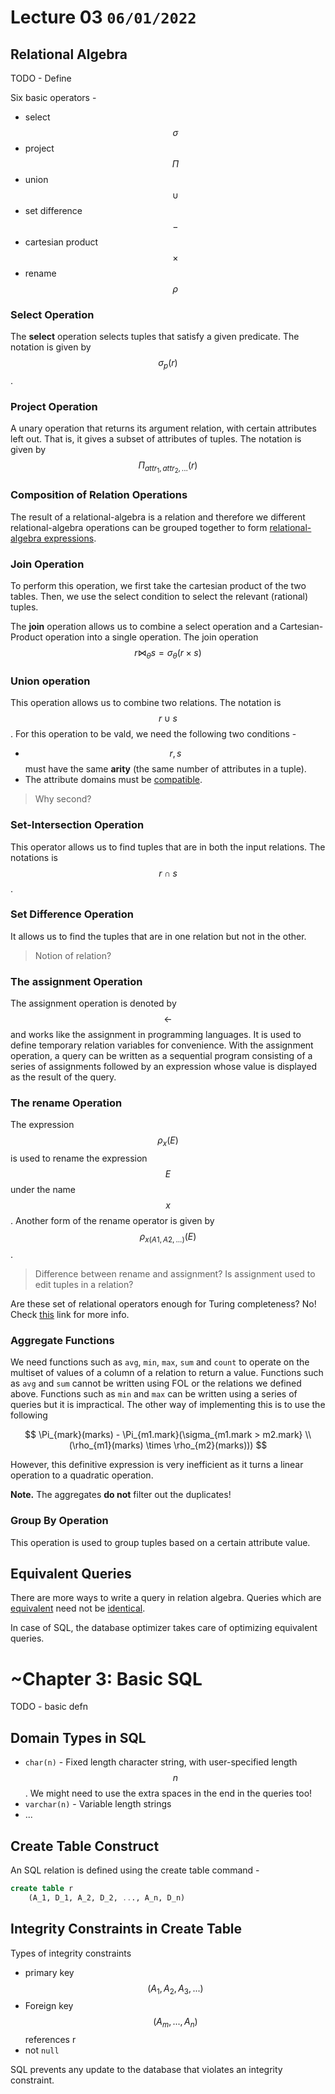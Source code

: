 # Lecture 03 `06/01/2022`

## Relational Algebra

TODO - Define

Six basic operators -

- select $$\sigma$$
- project $$\Pi$$
- union $$\cup$$
- set difference $$-$$
- cartesian product $$\times$$
- rename $$\rho$$

### Select Operation

The **select** operation selects tuples that satisfy a given predicate. The notation is given by $$\sigma_p(r)$$.

### Project Operation

A unary operation that returns its argument relation, with certain attributes left out. That is, it gives a subset of attributes of tuples. The notation is given by $$\Pi_{attr_1, attr_2, ...}(r)$$

### Composition of Relation Operations

The result of a relational-algebra is a relation and therefore  we different relational-algebra operations can be grouped together to form <u>relational-algebra expressions</u>.

### Join Operation

To perform this operation, we first take the cartesian product of the two tables. Then, we use the select condition to select the relevant (rational) tuples. 

The **join** operation allows us to combine a select operation and a Cartesian-Product operation into a single operation. The join operation $$r \bowtie_\theta s = \sigma_\theta (r \times s)$$ 

### Union operation

This operation allows us to combine two relations. The notation is $$ r \cup s$$. For this operation to be vald, we need the following two conditions -

- $$r, s$$ must have the same **arity** (the same number of attributes in a tuple).
- The attribute domains must be <u>compatible</u>. 

> Why second?

### Set-Intersection Operation

This operator allows us to find tuples that are in both the input relations. The notations is $$r \cap s$$.

### Set Difference Operation

It allows us to find the tuples that are in one relation but not in the other.

> Notion of relation?

### The assignment Operation

The assignment operation is denoted by $$\leftarrow$$ and works like the assignment in programming languages. It is used to define temporary relation variables for convenience. With the assignment operation, a query can be written as a sequential program consisting of a series of assignments followed by an expression whose value is displayed as the result of the query.

### The rename Operation

The expression $$\rho_x(E)$$ is used to rename the expression $$E$$ under the name $$x$$. Another form of the rename operator is given by $$\rho_{x(A1, A2, ...)}(E)$$.

> Difference between rename and assignment? Is assignment used to edit tuples in a relation?

Are these set of relational operators enough for Turing completeness? No! Check [this](https://www.quora.com/Turing-Completeness/Why-is-relational-algebra-not-Turing-complete#:~:text=Relational%20algebra%20clearly%20doesn't,analysis%20such%20as%20query%20optimizers.) link for more info.

### Aggregate Functions

We need functions such as `avg`, `min`, `max`, `sum` and `count` to operate on the multiset of values of a column of a relation to return a value. Functions such as `avg` and `sum` cannot be written using FOL or the relations we defined above. Functions such as `min` and `max` can be written using a series of queries but it is impractical. The other way of implementing this is to use the following

<div style='text-align:center;'>


$$
\Pi_{mark}(marks) - \Pi_{m1.mark}(\sigma_{m1.mark > m2.mark} \\ 
(\rho_{m1}(marks) \times \rho_{m2}(marks)))
$$
</div>However, this definitive expression is very inefficient as it turns a linear operation to a quadratic operation.

**Note.** The aggregates **do not** filter out the duplicates!

### Group By Operation

This operation is used to group tuples based on a certain attribute value. 

## Equivalent Queries

There are more ways to write a query in relation algebra. Queries which are <u>equivalent</u> need not be <u>identical</u>.

In case of SQL, the database optimizer takes care of optimizing equivalent queries.

# ~Chapter 3: Basic SQL

TODO - basic defn

## Domain Types in SQL

- `char(n)` - Fixed length character string, with user-specified length $$n$$. We might need to use the extra spaces in the end in the queries too!
- `varchar(n)` - Variable length strings
- ...

##  Create Table Construct

An SQL relation is defined using the create table command - 

```sql
create table r
	(A_1, D_1, A_2, D_2, ..., A_n, D_n)
```

## Integrity Constraints in Create Table

Types of integrity constraints

- primary key $$(A_1, A_2, A_3, ...)$$
- Foreign key $$(A_m, ..., A_n)$$ references r
- not `null`

SQL prevents any update to the database that violates an integrity constraint.